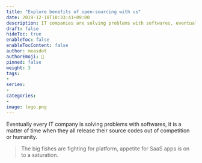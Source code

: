 ```yaml
---
title: "Explore benefits of open-sourcing with us"
date: 2019-12-18T10:33:41+09:00
description: IT companies are solving problems with softwares, eventually they all will open their source codes out of competition or humanity.
draft: false
hideToc: true
enableToc: false
enableTocContent: false
author: measdot
authorEmoji: 🎅
pinned: false
weight: 3
tags:
- 
series:
-
categories:
- 
image: logo.png
---
```


Eventually every IT company is solving problems with softwares, it is a matter of time when they all release their source codes out of competition or humanity.

> The big fishes are fighting for platform, appetite for SaaS apps is on to a saturation.
